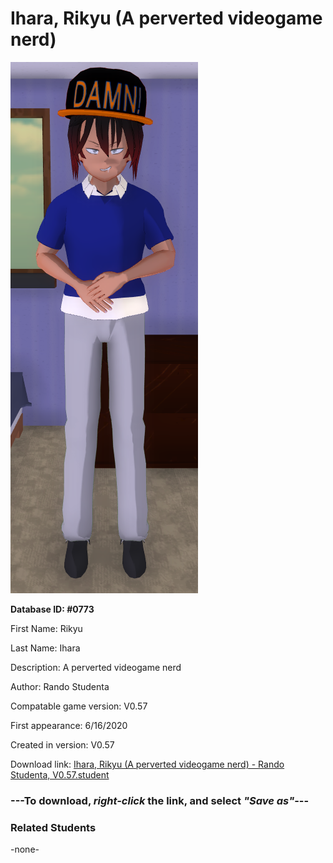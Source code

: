 # Ihara, Rikyu (A perverted videogame nerd)

<img src="../../Files/Images/Ihara, Rikyu (A perverted videogame nerd).png" title="Ihara, Rikyu (A perverted videogame nerd) - Rando Studenta, V0.57">

**Database ID: #0773**

First Name: Rikyu

Last Name: Ihara

Description: A perverted videogame nerd

Author: Rando Studenta

Compatable game version: V0.57

First appearance: 6/16/2020

Created in version: V0.57

Download link: <a href="https://raw.githubusercontent.com/Arbiter1223/Daigaku-Gurashi-Custom-Students/master/Files/Student%20Files/Ihara%2C%20Rikyu%20(A%20perverted%20videogame%20nerd)%20-%20Rando%20Studenta%2C%20V0.57.student">Ihara, Rikyu (A perverted videogame nerd) - Rando Studenta, V0.57.student</a>

### ---**To download, _right-click_ the link, and select _"Save as"_**---

### Related Students

-none-
